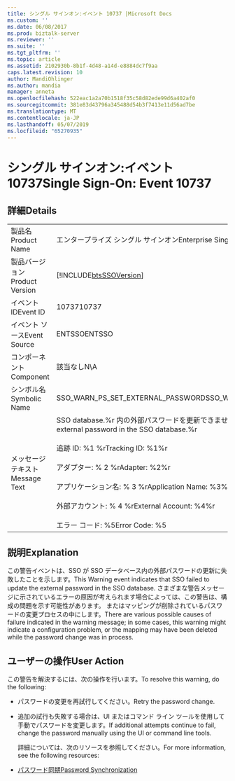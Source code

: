 ```yaml
---
title: シングル サインオン:イベント 10737 |Microsoft Docs
ms.custom: ''
ms.date: 06/08/2017
ms.prod: biztalk-server
ms.reviewer: ''
ms.suite: ''
ms.tgt_pltfrm: ''
ms.topic: article
ms.assetid: 2102930b-8b1f-4d48-a14d-e8884dc7f9aa
caps.latest.revision: 10
author: MandiOhlinger
ms.author: mandia
manager: anneta
ms.openlocfilehash: 522eac1a2a70b1518f35c58d82ede99d6a402af0
ms.sourcegitcommit: 381e83d43796a345488d54b3f7413e11d56ad7be
ms.translationtype: MT
ms.contentlocale: ja-JP
ms.lasthandoff: 05/07/2019
ms.locfileid: "65270935"
---
```

# <a name="single-sign-on-event-10737"></a><span data-ttu-id="8d0eb-102">シングル サインオン:イベント 10737</span><span class="sxs-lookup"><span data-stu-id="8d0eb-102">Single Sign-On: Event 10737</span></span>
## <a name="details"></a><span data-ttu-id="8d0eb-103">詳細</span><span class="sxs-lookup"><span data-stu-id="8d0eb-103">Details</span></span>  

|                 |                                                                                                                                                                                                                        |
|-----------------|------------------------------------------------------------------------------------------------------------------------------------------------------------------------------------------------------------------------|
|  <span data-ttu-id="8d0eb-104">製品名</span><span class="sxs-lookup"><span data-stu-id="8d0eb-104">Product Name</span></span>   |                                                                                               <span data-ttu-id="8d0eb-105">エンタープライズ シングル サインオン</span><span class="sxs-lookup"><span data-stu-id="8d0eb-105">Enterprise Single Sign-On</span></span>                                                                                                |
| <span data-ttu-id="8d0eb-106">製品バージョン</span><span class="sxs-lookup"><span data-stu-id="8d0eb-106">Product Version</span></span> |                                                                               [!INCLUDE[btsSSOVersion](../includes/btsssoversion-md.md)]                                                                               |
|    <span data-ttu-id="8d0eb-107">イベント ID</span><span class="sxs-lookup"><span data-stu-id="8d0eb-107">Event ID</span></span>     |                                                                                                         <span data-ttu-id="8d0eb-108">10737</span><span class="sxs-lookup"><span data-stu-id="8d0eb-108">10737</span></span>                                                                                                          |
|  <span data-ttu-id="8d0eb-109">イベント ソース</span><span class="sxs-lookup"><span data-stu-id="8d0eb-109">Event Source</span></span>   |                                                                                                         <span data-ttu-id="8d0eb-110">ENTSSO</span><span class="sxs-lookup"><span data-stu-id="8d0eb-110">ENTSSO</span></span>                                                                                                         |
|    <span data-ttu-id="8d0eb-111">コンポーネント</span><span class="sxs-lookup"><span data-stu-id="8d0eb-111">Component</span></span>    |                                                                                                          <span data-ttu-id="8d0eb-112">該当なし</span><span class="sxs-lookup"><span data-stu-id="8d0eb-112">N\A</span></span>                                                                                                           |
|  <span data-ttu-id="8d0eb-113">シンボル名</span><span class="sxs-lookup"><span data-stu-id="8d0eb-113">Symbolic Name</span></span>  |                                                                                           <span data-ttu-id="8d0eb-114">SSO_WARN_PS_SET_EXTERNAL_PASSWORD</span><span class="sxs-lookup"><span data-stu-id="8d0eb-114">SSO_WARN_PS_SET_EXTERNAL_PASSWORD</span></span>                                                                                            |
|  <span data-ttu-id="8d0eb-115">メッセージ テキスト</span><span class="sxs-lookup"><span data-stu-id="8d0eb-115">Message Text</span></span>   | <span data-ttu-id="8d0eb-116">SSO database.%r 内の外部パスワードを更新できませんでした。</span><span class="sxs-lookup"><span data-stu-id="8d0eb-116">Failed to update the external password in the SSO database.%r</span></span><br /><br /> <span data-ttu-id="8d0eb-117">追跡 ID: %1 %r</span><span class="sxs-lookup"><span data-stu-id="8d0eb-117">Tracking ID: %1%r</span></span><br /><br /> <span data-ttu-id="8d0eb-118">アダプター: % 2 %r</span><span class="sxs-lookup"><span data-stu-id="8d0eb-118">Adapter: %2%r</span></span><br /><br /> <span data-ttu-id="8d0eb-119">アプリケーション名: % 3 %r</span><span class="sxs-lookup"><span data-stu-id="8d0eb-119">Application Name: %3%r</span></span><br /><br /> <span data-ttu-id="8d0eb-120">外部アカウント: % 4 %r</span><span class="sxs-lookup"><span data-stu-id="8d0eb-120">External Account: %4%r</span></span><br /><br /> <span data-ttu-id="8d0eb-121">エラー コード: %5</span><span class="sxs-lookup"><span data-stu-id="8d0eb-121">Error Code: %5</span></span> |

## <a name="explanation"></a><span data-ttu-id="8d0eb-122">説明</span><span class="sxs-lookup"><span data-stu-id="8d0eb-122">Explanation</span></span>  
 <span data-ttu-id="8d0eb-123">この警告イベントは、SSO が SSO データベース内の外部パスワードの更新に失敗したことを示します。</span><span class="sxs-lookup"><span data-stu-id="8d0eb-123">This Warning event indicates that SSO failed to update the external password in the SSO database.</span></span> <span data-ttu-id="8d0eb-124">さまざまな警告メッセージに示されているエラーの原因が考えられます場合によっては、この警告は、構成の問題を示す可能性があります。 またはマッピングが削除されているパスワードの変更プロセスの中にします。</span><span class="sxs-lookup"><span data-stu-id="8d0eb-124">There are various possible causes of failure indicated in the warning message; in some cases, this warning might indicate a configuration problem, or the mapping may have been deleted while the password change was in process.</span></span>  

## <a name="user-action"></a><span data-ttu-id="8d0eb-125">ユーザーの操作</span><span class="sxs-lookup"><span data-stu-id="8d0eb-125">User Action</span></span>  
 <span data-ttu-id="8d0eb-126">この警告を解決するには、次の操作を行います。</span><span class="sxs-lookup"><span data-stu-id="8d0eb-126">To resolve this warning, do the following:</span></span>  

- <span data-ttu-id="8d0eb-127">パスワードの変更を再試行してください。</span><span class="sxs-lookup"><span data-stu-id="8d0eb-127">Retry the password change.</span></span>  

- <span data-ttu-id="8d0eb-128">追加の試行も失敗する場合は、UI またはコマンド ライン ツールを使用して手動でパスワードを変更します。</span><span class="sxs-lookup"><span data-stu-id="8d0eb-128">If additional attempts continue to fail, change the password manually using the UI or command line tools.</span></span>  

  <span data-ttu-id="8d0eb-129">詳細については、次のリソースを参照してください。</span><span class="sxs-lookup"><span data-stu-id="8d0eb-129">For more information, see the following resources:</span></span>  

- [<span data-ttu-id="8d0eb-130">パスワード同期</span><span class="sxs-lookup"><span data-stu-id="8d0eb-130">Password Synchronization</span></span>](../core/password-synchronization2.md)
